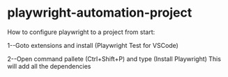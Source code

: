 # playwright-automation-project
 
How to configure playwright to a project from start:
 
1--Goto extensions and install (Playwright Test for VSCode)
 
2--Open command pallete (Ctrl+Shift+P) and type (Install Playwright)
   This will add all the dependencies